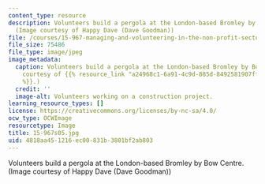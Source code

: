 ```yaml
---
content_type: resource
description: Volunteers build a pergola at the London-based Bromley by Bow Centre.
  (Image courtesy of Happy Dave (Dave Goodman))
file: /courses/15-967-managing-and-volunteering-in-the-non-profit-sector-spring-2005/4818aa451216ec00831b3801bf2ab803_15-967s05.jpg
file_size: 75486
file_type: image/jpeg
image_metadata:
  caption: Volunteers build a pergola at the London-based Bromley by Bow Centre. (Image
    courtesy of {{% resource_link "a24968c1-6a91-4c9d-885d-8492581907ff" "Happy Dave"
    %}}.)
  credit: ''
  image-alt: Volunteers working on a construction project.
learning_resource_types: []
license: https://creativecommons.org/licenses/by-nc-sa/4.0/
ocw_type: OCWImage
resourcetype: Image
title: 15-967s05.jpg
uid: 4818aa45-1216-ec00-831b-3801bf2ab803
---
```

Volunteers build a pergola at the London-based Bromley by Bow Centre. (Image courtesy of Happy Dave (Dave Goodman))